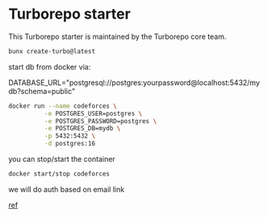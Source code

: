 # Turborepo starter

This Turborepo starter is maintained by the Turborepo core team.

```sh
bunx create-turbo@latest
```

start db from docker via:

DATABASE_URL="postgresql://postgres:yourpassword@localhost:5432/mydb?schema=public"

```sh
docker run --name codeforces \
          -e POSTGRES_USER=postgres \
          -e POSTGRES_PASSWORD=postgres \
          -e POSTGRES_DB=mydb \
          -p 5432:5432 \
          -d postgres:16
```

you can stop/start the container

```sh
docker start/stop codeforces
```

we will do auth based on email link

[ref](https://github.com/code100x/contest-platform/tree/main)
